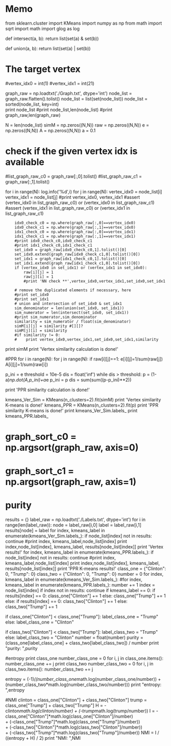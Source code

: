 # Memo
from sklearn.cluster import KMeans
import numpy as np
from math import sqrt
import math
import glog as log

def intersect(a, b):
    return list(set(a) & set(b))

def union(a, b):
    return list(set(a) | set(b))


# The target vertex
#vertex_idx0 = int(1)
#vertex_idx1 = int(21)

graph_raw = np.loadtxt('./Graph.txt', dtype='int')
node_list = graph_raw.flatten().tolist()
node_list = list(set(node_list))
node_list = sorted(node_list, key=int)  
print node_list
#print node_list,len(node_list)
#print graph_raw,len(graph_raw)

N = len(node_list)
simM = np.zeros((N,N))
raw = np.zeros((N,N))
e = np.zeros((N,N))
A = np.zeros((N,N))
a = 0.1
# check if the given vertex idx is available
#list_graph_raw_c0 = graph_raw[:,0].tolist()
#list_graph_raw_c1 = graph_raw[:,1].tolist()

for i in range(N):
    log.info('%d',i)
    for j in range(N):
        vertex_idx0 = node_list[i]
        vertex_idx1 = node_list[j]
        #print vertex_idx0, vertex_idx1
        #assert (vertex_idx0 in list_graph_raw_c0) or (vertex_idx0 in list_graph_raw_c1)
        #assert (vertex_idx1 in list_graph_raw_c0) or (vertex_idx1 in list_graph_raw_c1)
        
        idx0_check_c0 = np.where(graph_raw[:,0]==vertex_idx0)
        idx0_check_c1 = np.where(graph_raw[:,1]==vertex_idx0)
        idx1_check_c0 = np.where(graph_raw[:,0]==vertex_idx1)
        idx1_check_c1 = np.where(graph_raw[:,1]==vertex_idx1)
        #print idx0_check_c0,idx0_check_c1
        #print idx1_check_c0,idx1_check_c1
        set_idx0 = graph_raw[idx0_check_c0,1].tolist()[0]
        set_idx0.extend(graph_raw[idx0_check_c1,0].tolist()[0])
        set_idx1 = graph_raw[idx1_check_c0,1].tolist()[0]
        set_idx1.extend(graph_raw[idx1_check_c1,0].tolist()[0])
        if (vertex_idx0 in set_idx1) or (vertex_idx1 in set_idx0):
            raw[i][j] = 1
            raw[j][i] = 1
            #print 'NN check **',vertex_idx0,vertex_idx1,set_idx0,set_idx1
        
        # remove the duplicated elements if necessary, here
        #print set_idx0
        #print set_idx1
        # union and intersection of set_idx0 & set_idx1
        sim_denominator = len(union(set_idx0, set_idx1))
        sim_numerator = len(intersect(set_idx0, set_idx1))
        #print sim_numerator,sim_denominator
        similarity = sim_numerator / float(sim_denominator)
        simM[i][j] = similarity #[][]?
        simM[j][i] = similarity
        #if similarity != 0:
        #    print vertex_idx0,vertex_idx1,set_idx0,set_idx1,similarity
            

print simM
print 'Vertex similarity calculation is done!'

#PPR
for i in range(N):
    for j in range(N):
        if raw[i][j]==1:
            e[i][j]=1/sum(raw[j])
            A[i][j]=1/sum(raw[i])

p_ini = e
threshold = 10e-5
dis = float('inf')
while dis > threshold:
    p = (1-a)*np.dot(A,p_ini)+a*e
    p_ini = p
    dis = sum(sum((p-p_ini)**2))

print 'PPR similarity calculation is done!'

kmeans_Ver_Sim = KMeans(n_clusters=2).fit(simM)
print 'Vertex similarity K-means is done!'
kmeans_PPR = KMeans(n_clusters=2).fit(p)
print 'PPR similarity K-means is done!'
print kmeans_Ver_Sim.labels_
print kmeans_PPR.labels_
# graph_sort_c0 = np.argsort(graph_raw, axis=0)
# graph_sort_c1 = np.argsort(graph_raw, axis=1)


# purity
results = {}
label_raw = np.loadtxt('./Labels.txt', dtype='int')
for i in range(len(label_raw)):
    node = label_raw[i,0]
    label = label_raw[i,1]
    results[node] = label
for index, kmeans_label in enumerate(kmeans_Ver_Sim.labels_):
    if node_list[index] not in results:
        continue
    #print index, kmeans_label,node_list[index]
    print index,node_list[index], kmeans_label, results[node_list[index]]
print 'Vertex results!'
for index, kmeans_label in enumerate(kmeans_PPR.labels_):
    if node_list[index] not in results:
        continue
    #print index, kmeans_label,node_list[index]
    print index,node_list[index], kmeans_label, results[node_list[index]]
print 'PPR K-means results!'
class_one = {"Clinton": 0, "Trump": 0}
class_two = {"Clinton": 0, "Trump": 0}
number = 0
for index, kmeans_label in enumerate(kmeans_Ver_Sim.labels_):
#for index, kmeans_label in enumerate(kmeans_PPR.labels_):
    number += 1
    index = node_list[index]
    if index not in results:
        continue
    if kmeans_label == 0:
        if results[index] == 0:
            class_one["Clinton"] += 1
        else:
            class_one["Trump"] += 1
    else:
        if results[index] == 0:
            class_two["Clinton"] += 1
        else:
            class_two["Trump"] += 1

if class_one["Clinton"] < class_one["Trump"]:
    label_class_one = "Trump"
else:
    label_class_one = "Clinton"

if class_two["Clinton"] < class_two["Trump"]:
    label_class_two = "Trump"
else:
    label_class_two = "Clinton"
number = float(number)
purity = (class_one[label_class_one] + class_two[label_class_two]) / number
print "purity: ",purity

#entropy
print class_one
number_class_one = 0
for i, j in class_one.items():
    number_class_one += j
print class_two
number_class_two = 0
for i, j in class_two.items():
    number_class_two += j

entropy = (-1)*((number_class_one*math.log(number_class_one/number)) + (number_class_two*math.log(number_class_two/number)))
print "entropy: ",entropy

#NMI
clinton = class_one["Clinton"] + class_two["Clinton"]
trump = class_one["Trump"] + class_two["Trump"]
H = -clinton*math.log(clinton/number) + (-trump*math.log(trump/number))
I = -class_one["Clinton"]*math.log(class_one["Clinton"]/number) \
    + (-class_one["Trump"]*math.log(class_one["Trump"]/number)) \
    + (-class_two["Clinton"]*math.log(class_two["Clinton"]/number)) \
    + (-class_two["Trump"]*math.log(class_two["Trump"]/number))
NMI = I / ((entropy + H) / 2)
print "NMI: ",NMI
